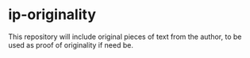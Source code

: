 # ip-originality
This repository will include original pieces of text from the author, to be used as proof of originality if need be.
